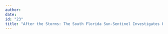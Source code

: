 ```yaml
---
author:
date:
id: "23"
title: "After the Storms: The South Florida Sun-Sentinel Investigates FEMA"
---
```

